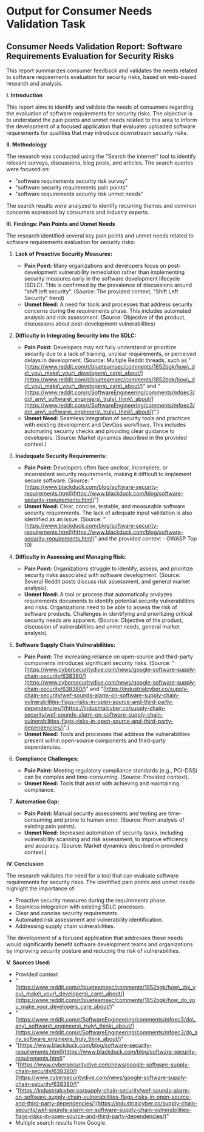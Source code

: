 # Output for Consumer Needs Validation Task

## Consumer Needs Validation Report: Software Requirements Evaluation for Security Risks

This report summarizes consumer feedback and validates the needs related to software requirements evaluation for security risks, based on web-based research and analysis.

**I. Introduction**

This report aims to identify and validate the needs of consumers regarding the evaluation of software requirements for security risks. The objective is to understand the pain points and unmet needs related to this area to inform the development of a focused application that evaluates uploaded software requirements for qualities that may introduce downstream security risks.

**II. Methodology**

The research was conducted using the "Search the internet" tool to identify relevant surveys, discussions, blog posts, and articles. The search queries were focused on:

*   "software requirements security risk survey"
*   "software security requirements pain points"
*   "software requirements security risk unmet needs"

The search results were analyzed to identify recurring themes and common concerns expressed by consumers and industry experts.

**III. Findings: Pain Points and Unmet Needs**

The research identified several key pain points and unmet needs related to software requirements evaluation for security risks:

1.  **Lack of Proactive Security Measures:**
    *   **Pain Point:** Many organizations and developers focus on post-development vulnerability remediation rather than implementing security measures early in the software development lifecycle (SDLC). This is confirmed by the prevalence of discussions around "shift left security". (Source: The provided context, "Shift Left Security" trend)
    *   **Unmet Need:** A need for tools and processes that address security concerns during the requirements phase. This includes automated analysis and risk assessment. (Source: Objective of the product, discussions about post-development vulnerabilities)

2.  **Difficulty in Integrating Security into the SDLC:**
    *   **Pain Point:** Developers may not fully understand or prioritize security due to a lack of training, unclear requirements, or perceived delays in development. (Source: Multiple Reddit threads, such as "[https://www.reddit.com/r/blueteamsec/comments/1852bgk/how\_do\_you\_make\_your\_developers\_care\_about/](https://www.reddit.com/r/blueteamsec/comments/1852bgk/how\_do\_you\_make\_your\_developers\_care\_about/)" and "[https://www.reddit.com/r/SoftwareEngineering/comments/mfqec3/do\_any\_software\_engineers\_truly\_think\_about/](https://www.reddit.com/r/SoftwareEngineering/comments/mfqec3/do\_any\_software\_engineers\_truly\_think\_about/)".)
    *   **Unmet Need:** Seamless integration of security tools and practices with existing development and DevOps workflows. This includes automating security checks and providing clear guidance to developers. (Source: Market dynamics described in the provided context.)

3.  **Inadequate Security Requirements:**
    *   **Pain Point:** Developers often face unclear, incomplete, or inconsistent security requirements, making it difficult to implement secure software. (Source:  "[https://www.blackduck.com/blog/software-security-requirements.html](https://www.blackduck.com/blog/software-security-requirements.html)")
    *   **Unmet Need:** Clear, concise, testable, and measurable software security requirements. The lack of adequate input validation is also identified as an issue. (Source:  "[https://www.blackduck.com/blog/software-security-requirements.html](https://www.blackduck.com/blog/software-security-requirements.html)" and the provided context - OWASP Top 10)

4.  **Difficulty in Assessing and Managing Risk:**
    *   **Pain Point:** Organizations struggle to identify, assess, and prioritize security risks associated with software development. (Source: Several Reddit posts discuss risk assessment, and general market analysis).
    *   **Unmet Need:**  A tool or process that automatically analyzes requirements documents to identify potential security vulnerabilities and risks. Organizations need to be able to assess the risk of software products. Challenges in identifying and prioritizing critical security needs are apparent. (Source: Objective of the product, discussion of vulnerabilities and unmet needs, general market analysis).

5.  **Software Supply Chain Vulnerabilities:**
    *   **Pain Point:** The increasing reliance on open-source and third-party components introduces significant security risks. (Source: "[https://www.cybersecuritydive.com/news/google-software-supply-chain-security/638380/](https://www.cybersecuritydive.com/news/google-software-supply-chain-security/638380/)" and "[https://industrialcyber.co/supply-chain-security/wef-sounds-alarm-on-software-supply-chain-vulnerabilities-flags-risks-in-open-source-and-third-party-dependencies/](https://industrialcyber.co/supply-chain-security/wef-sounds-alarm-on-software-supply-chain-vulnerabilities-flags-risks-in-open-source-and-third-party-dependencies/)".)
    *   **Unmet Need:** Tools and processes that address the vulnerabilities present within open-source components and third-party dependencies.

6.  **Compliance Challenges:**
    *   **Pain Point:** Meeting regulatory compliance standards (e.g., PCI-DSS) can be complex and time-consuming. (Source: Provided context).
    *   **Unmet Need:** Tools that assist with achieving and maintaining compliance.

7.  **Automation Gap:**
    *   **Pain Point:** Manual security assessments and testing are time-consuming and prone to human error. (Source: From analysis of existing pain points).
    *   **Unmet Need:** Increased automation of security tasks, including vulnerability scanning and risk assessment, to improve efficiency and accuracy. (Source: Market dynamics described in provided context.)

**IV. Conclusion**

The research validates the need for a tool that can evaluate software requirements for security risks. The identified pain points and unmet needs highlight the importance of:

*   Proactive security measures during the requirements phase.
*   Seamless integration with existing SDLC processes.
*   Clear and concise security requirements.
*   Automated risk assessment and vulnerability identification.
*   Addressing supply chain vulnerabilities.

The development of a focused application that addresses these needs would significantly benefit software development teams and organizations by improving security posture and reducing the risk of vulnerabilities.

**V. Sources Used:**

*   Provided context
*   "[https://www.reddit.com/r/blueteamsec/comments/1852bgk/how\_do\_you\_make\_your\_developers\_care\_about/](https://www.reddit.com/r/blueteamsec/comments/1852bgk/how_do_you_make_your_developers_care_about/)"
*   "[https://www.reddit.com/r/SoftwareEngineering/comments/mfqec3/do\_any\_software\_engineers\_truly\_think\_about/](https://www.reddit.com/r/SoftwareEngineering/comments/mfqec3/do_any_software_engineers_truly_think_about/)"
*   "[https://www.blackduck.com/blog/software-security-requirements.html](https://www.blackduck.com/blog/software-security-requirements.html)"
*   "[https://www.cybersecuritydive.com/news/google-software-supply-chain-security/638380/](https://www.cybersecuritydive.com/news/google-software-supply-chain-security/638380/)"
*   "[https://industrialcyber.co/supply-chain-security/wef-sounds-alarm-on-software-supply-chain-vulnerabilities-flags-risks-in-open-source-and-third-party-dependencies/](https://industrialcyber.co/supply-chain-security/wef-sounds-alarm-on-software-supply-chain-vulnerabilities-flags-risks-in-open-source-and-third-party-dependencies/)"
*   Multiple search results from Google.